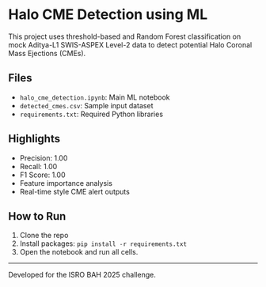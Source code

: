 # Halo CME Detection using ML

This project uses threshold-based and Random Forest classification on mock Aditya-L1 SWIS-ASPEX Level-2 data to detect potential Halo Coronal Mass Ejections (CMEs).

## Files

- `halo_cme_detection.ipynb`: Main ML notebook
- `detected_cmes.csv`: Sample input dataset
- `requirements.txt`: Required Python libraries

## Highlights

- Precision: 1.00
- Recall: 1.00
- F1 Score: 1.00
- Feature importance analysis
- Real-time style CME alert outputs

## How to Run

1. Clone the repo
2. Install packages: `pip install -r requirements.txt`
3. Open the notebook and run all cells.

---

Developed for the ISRO BAH 2025 challenge.

